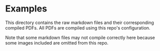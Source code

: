 # Examples

This directory contains the raw markdown files and their corresponding compiled PDFs. All PDFs are compiled using this repo's configuration.

Note that some markdown files may not compile correctly here because some images included are omitted from this repo.
